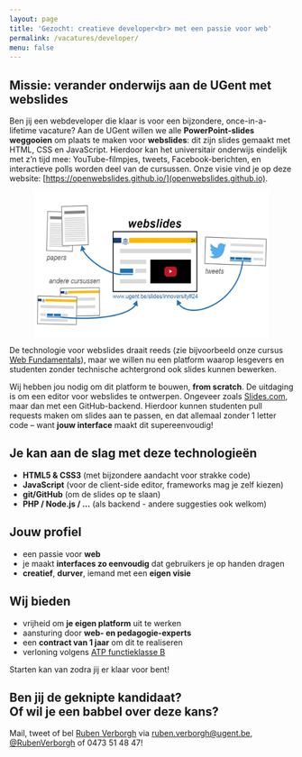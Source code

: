 ```yaml
---
layout: page
title: 'Gezocht: creatieve developer<br> met een passie voor web'
permalink: /vacatures/developer/
menu: false
---
```

## Missie: verander onderwijs aan de UGent met webslides
Ben jij een webdeveloper die klaar is
voor een bijzondere, once-in-a-lifetime vacature?
Aan de UGent willen we alle **PowerPoint-slides weggooien**
om plaats te maken voor **webslides**:
dit zijn slides gemaakt met HTML, CSS en JavaScript.
Hierdoor kan het universitair onderwijs eindelijk met z’n tijd mee:
YouTube-filmpjes, tweets, Facebook-berichten, en interactieve polls
worden deel van de cursussen.
Onze visie vind je op deze website:
[https://openwebslides.github.io/](openwebslides.github.io).

<a href="/webslides/"><img src="/images/OverviewDesignWithoutMouse.jpg" alt="" style="max-height: 260px; margin: 0 auto; display: block;"></a>

De technologie voor webslides draait reeds
(zie bijvoorbeeld onze cursus [Web Fundamentals](http://rubenverborgh.github.io/WebFundamentals/)),
maar we willen nu een platform
waarop lesgevers en studenten zonder technische achtergrond
ook slides kunnen bewerken.

Wij hebben jou nodig om dit platform te bouwen, **from scratch**.
De uitdaging is om een editor voor webslides te ontwerpen.
Ongeveer zoals [Slides.com](https://slides.com/), maar dan met een GitHub-backend.
Hierdoor kunnen studenten pull requests maken om slides aan te passen,
en dat allemaal zonder 1 letter code – want **jouw interface** maakt dit supereenvoudig!


## Je kan aan de slag met deze technologieën

- **HTML5 & CSS3** (met bijzondere aandacht voor strakke code)
- **JavaScript** (voor de client-side editor, frameworks mag je zelf kiezen)
- **git/GitHub** (om de slides op te slaan)
- **PHP / Node.js / …** (als backend - andere suggesties ook welkom)


## Jouw profiel

- een passie voor **web**
- je maakt **interfaces zo eenvoudig** dat gebruikers je op handen dragen
- **creatief**, **durver**, iemand met een **eigen visie**


## Wij bieden

- vrijheid om **je eigen platform** uit te werken
- aansturing door **web- en pedagogie-experts**
- een **contract van 1 jaar** om dit te realiseren
- verloning volgens [ATP functieklasse B](http://www.ugent.be/nl/vacatures/verloningatp.htm)

Starten kan van zodra jij er klaar voor bent!

## Ben jij de geknipte kandidaat?<br> Of wil je een babbel over deze kans?
Mail, tweet of bel [Ruben Verborgh](https://ruben.verborgh.org/)
via [ruben.verborgh@ugent.be](mailto:ruben.verborgh@ugent.be?subject=Vacature%20Web%20Developer),
[@RubenVerborgh](https://twitter.com/RubenVerborgh)
of 0473 51 48 47!
